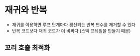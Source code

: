 # 재귀와 반복 
- 재귀를 이용하면 루프 단계마다 갱신되는 반복 변수를 제거할 수 있다 
- 반복 코드보다 재귀 코드가 더 비싸다 (스택 프레임을 만들기 때문)

## 꼬리 호출 최적화 
